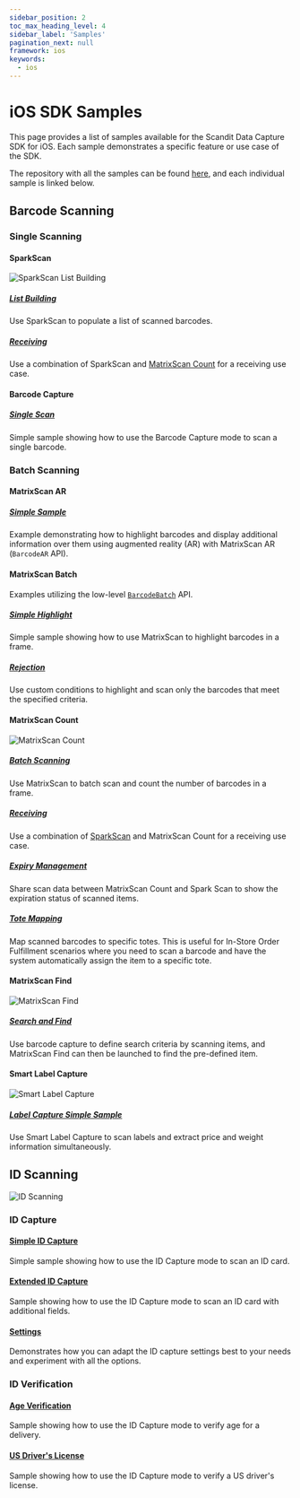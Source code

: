 ```yaml
---
sidebar_position: 2
toc_max_heading_level: 4
sidebar_label: 'Samples'
pagination_next: null
framework: ios
keywords:
  - ios
---
```


# iOS SDK Samples

This page provides a list of samples available for the Scandit Data Capture SDK for iOS. Each sample demonstrates a specific feature or use case of the SDK.

The repository with all the samples can be found [here](https://github.com/Scandit/datacapture-ios-samples/tree/master), and each individual sample is linked below.

## Barcode Scanning

### Single Scanning

#### SparkScan

![SparkScan List Building](/img/samples/sparkscan_list_building.png)

##### [List Building](https://github.com/Scandit/datacapture-ios-samples/tree/master/01_Single_Scanning_Samples/01_Barcode_Scanning_with_Prebuilt_UI/ListBuildingSample)

Use SparkScan to populate a list of scanned barcodes.

##### [Receiving](https://github.com/Scandit/datacapture-ios-samples/tree/master/03_Advanced_Batch_Scanning_Samples/02_Counting_and_Receiving/ReceivingSample)

<ReactPlayer playing controls url="/img/samples/ms-receiving.mp4" />

Use a combination of SparkScan and [MatrixScan Count](#matrixscan-count) for a receiving use case.

#### Barcode Capture

##### [Single Scan](https://github.com/Scandit/datacapture-ios-samples/tree/master/01_Single_Scanning_Samples/02_Barcode_Scanning_with_Low_Level_API/BarcodeCaptureSimpleSampleSwift)

<ReactPlayer playing controls url="/img/samples/bc-simple.mp4" />

Simple sample showing how to use the Barcode Capture mode to scan a single barcode.

### Batch Scanning

#### MatrixScan AR

##### [Simple Sample](https://github.com/Scandit/datacapture-ios-samples/tree/master/03_Advanced_Batch_Scanning_Samples/01_Batch_Scanning_and_AR_Info_Lookup/MatrixScanARSimpleSample)

Example demonstrating how to highlight barcodes and display additional information over them using augmented reality (AR) with MatrixScan AR (`BarcodeAR` API).

#### MatrixScan Batch

Examples utilizing the low-level [`BarcodeBatch`](https://docs.scandit.com/data-capture-sdk/android/barcode-capture/api/barcode-batch.html) API.

##### [Simple Highlight](https://github.com/Scandit/datacapture-ios-samples/tree/master/03_Advanced_Batch_Scanning_Samples/01_Batch_Scanning_and_AR_Info_Lookup/MatrixScanSimpleSample)

<ReactPlayer playing controls url="/img/samples/ms-simple.mp4" />

Simple sample showing how to use MatrixScan to highlight barcodes in a frame.

##### [Rejection](https://github.com/Scandit/datacapture-ios-samples/tree/master/03_Advanced_Batch_Scanning_Samples/01_Batch_Scanning_and_AR_Info_Lookup/MatrixScanRejectSample)

<ReactPlayer playing controls url="/img/samples/ms-reject.mp4" />

Use custom conditions to highlight and scan only the barcodes that meet the specified criteria.

#### MatrixScan Count

![MatrixScan Count](/img/samples/ms_count.png)

##### [Batch Scanning](https://github.com/Scandit/datacapture-ios-samples/tree/master/03_Advanced_Batch_Scanning_Samples/02_Counting_and_Receiving/MatrixScanCountSimpleSample)

<ReactPlayer playing controls url="/img/samples/ms-count-simple.mp4" />

Use MatrixScan to batch scan and count the number of barcodes in a frame.

##### [Receiving](https://github.com/Scandit/datacapture-ios-samples/tree/master/03_Advanced_Batch_Scanning_Samples/02_Counting_and_Receiving/ReceivingSample)

<ReactPlayer playing controls url="/img/samples/ms-receiving.mp4" />

Use a combination of [SparkScan](#sparkscan) and MatrixScan Count for a receiving use case.

##### [Expiry Management](https://github.com/Scandit/datacapture-ios-samples/tree/master/03_Advanced_Batch_Scanning_Samples/02_Counting_and_Receiving/ExpiryManagementSample)

<ReactPlayer playing controls url="/img/samples/ss-expiry.mp4" />

Share scan data between MatrixScan Count and Spark Scan to show the expiration status of scanned items.

##### [Tote Mapping](https://github.com/Scandit/datacapture-ios-samples/tree/master/03_Advanced_Batch_Scanning_Samples/02_Counting_and_Receiving/MatrixScanCountToteMappingSample)

<ReactPlayer playing controls url="/img/matrixscan-count/tote_mapping.mp4" />

Map scanned barcodes to specific totes. This is useful for In-Store Order Fulfillment scenarios where you need to scan a barcode and have the system automatically assign the item to a specific tote.

#### MatrixScan Find

![MatrixScan Find](/img/samples/ms_find_android.png)

##### [Search and Find](https://github.com/Scandit/datacapture-ios-samples/tree/master/03_Advanced_Batch_Scanning_Samples/03_Search_and_Find/SearchAndFindSample)

<ReactPlayer playing controls url="/img/samples/ms-find.mp4" />

Use barcode capture to define search criteria by scanning items, and MatrixScan Find can then be launched to find the pre-defined item.

#### Smart Label Capture

![Smart Label Capture](/img/batch-scanning/SLC-smart-devices.jpg)

##### [Label Capture Simple Sample](https://github.com/Scandit/datacapture-ios-samples/tree/master/03_Advanced_Batch_Scanning_Samples/05_Smart_Label_Capture/LabelCaptureSimpleSample)

Use Smart Label Capture to scan labels and extract price and weight information simultaneously.

## ID Scanning

![ID Scanning](/img/samples/id_scanning.png)

### ID Capture

#### [Simple ID Capture](https://github.com/Scandit/datacapture-ios-samples/tree/master/02_ID_Scanning_Samples/IdCaptureSimpleSample)

<ReactPlayer playing controls url="/img/samples/id-simple.mp4" />

Simple sample showing how to use the ID Capture mode to scan an ID card.

#### [Extended ID Capture](https://github.com/Scandit/datacapture-ios-samples/tree/master/02_ID_Scanning_Samples/IdCaptureExtendedSample)

<ReactPlayer playing controls url="/img/samples/id-extended.mp4" />

Sample showing how to use the ID Capture mode to scan an ID card with additional fields.

#### [Settings](https://github.com/Scandit/datacapture-ios-samples/tree/master/02_ID_Scanning_Samples/IdCaptureSettingsSample)

<ReactPlayer playing controls url="/img/samples/id-settings.mp4" />

Demonstrates how you can adapt the ID capture settings best to your needs and experiment with all the options.

### ID Verification

#### [Age Verification](https://github.com/Scandit/datacapture-ios-samples/tree/master/02_ID_Scanning_Samples/AgeVerifiedDeliverySample)

<ReactPlayer playing controls url="/img/samples/id-avd.mp4" />

Sample showing how to use the ID Capture mode to verify age for a delivery.

#### [US Driver's License](https://github.com/Scandit/datacapture-ios-samples/tree/master/02_ID_Scanning_Samples/USDLVerificationSample)

<ReactPlayer playing controls url="/img/samples/id-usdl.mp4" />

Sample showing how to use the ID Capture mode to verify a US driver's license.
